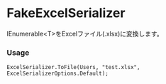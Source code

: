 # FakeExcelSerializer

IEnumerable\<T\>をExcelファイル(.xlsx)に変換します。

### Usage

~~~
ExcelSerializer.ToFile(Users, "test.xlsx", ExcelSerializerOptions.Default);
~~~
